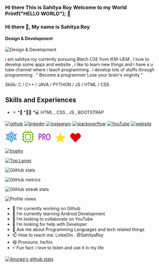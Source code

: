 ### Hi there This is Sahitya Roy Welcome to my World Printf("HELLO WORLD"); 👋
### Hi there 👋, My name is Sahitya Roy
#### Design & Development 
![Design & Development ](https://media-exp1.licdn.com/dms/image/C5616AQEpvsTyzgiiNQ/profile-displaybackgroundimage-shrink_350_1400/0/1611416495037?e=1616630400&v=beta&t=hHSRjDs73LJ6NDSauYmZ9bMD10xphPB6OyXQQTaWS6I)

i am sahitya roy currently pursuing Btech CSE from IEM-UEM . I love to develop some apps and website , i like to learn new things and i have a u tube channel where i teach programming . i develop lots of stuffs through programming . " Become a programmer Lose your brain's virginity "

Skills: C / C++ / JAVA / PYTHON / JS / HTML / CSS


## Skills and Experiences 
* ⚛
*📱
*👩‍💻
*💻 HTML , CSS , JS , BOOTSTRAP


[<img src='https://cdn.jsdelivr.net/npm/simple-icons@3.0.1/icons/github.svg' alt='github' height='40'>](https://github.com/SahityaRoy)  [<img src='https://cdn.jsdelivr.net/npm/simple-icons@3.0.1/icons/linkedin.svg' alt='linkedin' height='40'>](https://www.linkedin.com/in/https://www.linkedin.com/in/sahitya-roy-244b941a2//)  [<img src='https://cdn.jsdelivr.net/npm/simple-icons@3.0.1/icons/instagram.svg' alt='instagram' height='40'>](https://www.instagram.com/sahitya_roy_/)  [<img src='https://cdn.jsdelivr.net/npm/simple-icons@3.0.1/icons/stackoverflow.svg' alt='stackoverflow' height='40'>](https://stackoverflow.com/users/https://stackoverflow.com/users/15022421/sahitya-roy)  [<img src='https://cdn.jsdelivr.net/npm/simple-icons@3.0.1/icons/youtube.svg' alt='YouTube' height='40'>](https://www.youtube.com/channel/youtube.com/SahityaRoyCreation)  [<img src='https://cdn.jsdelivr.net/npm/simple-icons@3.0.1/icons/icloud.svg' alt='website' height='40'>](youtube.com/SahityaRoyCreation)  

<a href='https://archiveprogram.github.com/'><img src='https://raw.githubusercontent.com/acervenky/animated-github-badges/master/assets/acbadge.gif' width='40' height='40'></a> <a href='https://docs.github.com/en/developers'><img src='https://raw.githubusercontent.com/acervenky/animated-github-badges/master/assets/devbadge.gif' width='40' height='40'></a> <a href='https://github.com/pricing'><img src='https://raw.githubusercontent.com/acervenky/animated-github-badges/master/assets/pro.gif' width='40' height='40'></a> <a href='https://stars.github.com/'><img src='https://raw.githubusercontent.com/acervenky/animated-github-badges/master/assets/starbadge.gif' width='35' height='35'></a> <a href='https://docs.github.com/en/github/supporting-the-open-source-community-with-github-sponsors'><img src='https://raw.githubusercontent.com/acervenky/animated-github-badges/master/assets/sponsorbadge.gif' width='35' height='35'></a> 

[![trophy](https://github-profile-trophy.vercel.app/?username=SahityaRoy)](https://github.com/ryo-ma/github-profile-trophy)

[![Top Langs](https://github-readme-stats.vercel.app/api/top-langs/?username=SahityaRoy)](https://github.com/anuraghazra/github-readme-stats)

![GitHub stats](https://github-readme-stats.vercel.app/api?username=SahityaRoy&show_icons=true&count_private=true)  

![GitHub metrics](https://metrics.lecoq.io/SahityaRoy)  

![GitHub streak stats](https://github-readme-streak-stats.herokuapp.com/?user=SahityaRoy)  

![Profile views](https://gpvc.arturio.dev/SahityaRoy)  






- 🔭 I’m currently working on Github
- 🌱 I’m currently learning Andriod Development
- 👯 I’m looking to collaborate on YouTube
- 🤔 I’m looking for help with Developer
- 💬 Ask me about Programming Languages and tech related things 
- 📫 How to reach me: LinkeDin . @SahityaRoy
- 😄 Pronouns: he/his
- ⚡ Fun fact: i love to listen and use it in my life



[![Anurag's github stats](https://github-readme-stats.vercel.app/api?username=SahityaRoy)](https://github.com/anuraghazra/github-readme-stats)
